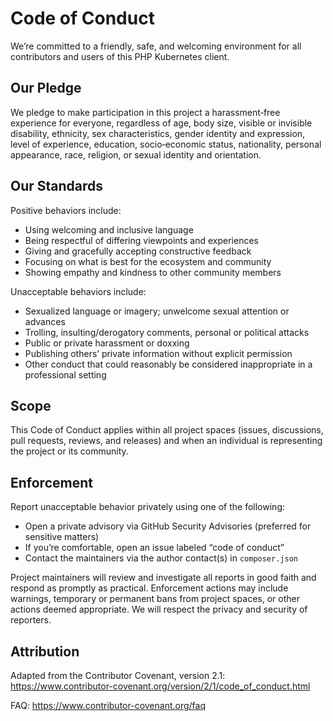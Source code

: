 # Code of Conduct

We’re committed to a friendly, safe, and welcoming environment for all contributors and users of this PHP Kubernetes client.

## Our Pledge

We pledge to make participation in this project a harassment‑free experience for everyone, regardless of age, body size, visible or invisible disability, ethnicity, sex characteristics, gender identity and expression, level of experience, education, socio‑economic status, nationality, personal appearance, race, religion, or sexual identity and orientation.

## Our Standards

Positive behaviors include:
- Using welcoming and inclusive language
- Being respectful of differing viewpoints and experiences
- Giving and gracefully accepting constructive feedback
- Focusing on what is best for the ecosystem and community
- Showing empathy and kindness to other community members

Unacceptable behaviors include:
- Sexualized language or imagery; unwelcome sexual attention or advances
- Trolling, insulting/derogatory comments, personal or political attacks
- Public or private harassment or doxxing
- Publishing others’ private information without explicit permission
- Other conduct that could reasonably be considered inappropriate in a professional setting

## Scope

This Code of Conduct applies within all project spaces (issues, discussions, pull requests, reviews, and releases) and when an individual is representing the project or its community.

## Enforcement

Report unacceptable behavior privately using one of the following:
- Open a private advisory via GitHub Security Advisories (preferred for sensitive matters)
- If you’re comfortable, open an issue labeled “code of conduct”
- Contact the maintainers via the author contact(s) in `composer.json`

Project maintainers will review and investigate all reports in good faith and respond as promptly as practical. Enforcement actions may include warnings, temporary or permanent bans from project spaces, or other actions deemed appropriate. We will respect the privacy and security of reporters.

## Attribution

Adapted from the Contributor Covenant, version 2.1:
https://www.contributor-covenant.org/version/2/1/code_of_conduct.html

FAQ: https://www.contributor-covenant.org/faq
